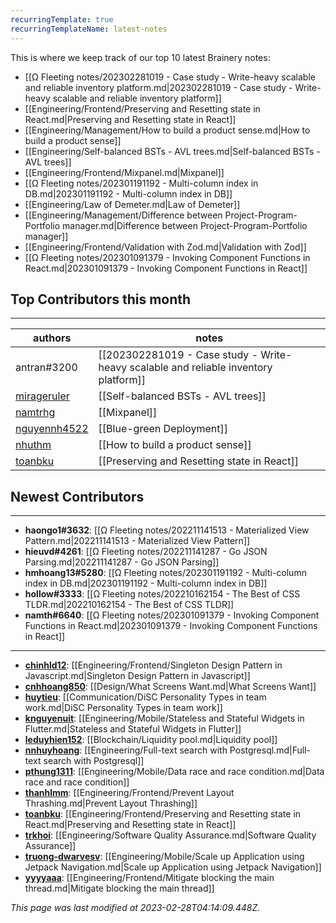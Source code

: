 ```yaml
---
recurringTemplate: true
recurringTemplateName: latest-notes
---
```


This is where we keep track of our top 10 latest Brainery notes:

- [[Ω Fleeting notes/202302281019 - Case study - Write-heavy scalable and reliable inventory platform.md|202302281019 - Case study - Write-heavy scalable and reliable inventory platform]]
- [[Engineering/Frontend/Preserving and Resetting state in React.md|Preserving and Resetting state in React]]
- [[Engineering/Management/How to build a product sense.md|How to build a product sense]]
- [[Engineering/Self-balanced BSTs - AVL trees.md|Self-balanced BSTs - AVL trees]]
- [[Engineering/Frontend/Mixpanel.md|Mixpanel]]
- [[Ω Fleeting notes/202301191192 - Multi-column index in DB.md|202301191192 - Multi-column index in DB]]
- [[Engineering/Law of Demeter.md|Law of Demeter]]
- [[Engineering/Management/Difference between Project-Program-Portfolio manager.md|Difference between Project-Program-Portfolio manager]]
- [[Engineering/Frontend/Validation with Zod.md|Validation with Zod]]
- [[Ω Fleeting notes/202301091379 - Invoking Component Functions in React.md|202301091379 - Invoking Component Functions in React]]


## Top Contributors this month
---
| authors | notes |
| ------- | ----- |
| antran#3200 |  [[202302281019 - Case study - Write-heavy scalable and reliable inventory platform]]<br>|
| [mirageruler](https://github.com/mirageruler) |  [[Self-balanced BSTs - AVL trees]]<br>|
| [namtrhg](https://github.com/namtrhg) |  [[Mixpanel]]<br>|
| [nguyennh4522](https://github.com/nguyennh4522) |  [[Blue-green Deployment]]<br>|
| [nhuthm](https://github.com/nhuthm) |  [[How to build a product sense]]<br>|
| [toanbku](https://github.com/toanbku) |  [[Preserving and Resetting state in React]]<br>|



## Newest Contributors
---
- **haongo1#3632**: [[Ω Fleeting notes/202211141513 - Materialized View Pattern.md|202211141513 - Materialized View Pattern]]
- **hieuvd#4261**: [[Ω Fleeting notes/202211141287 - Go JSON Parsing.md|202211141287 - Go JSON Parsing]]
- **hmhoang13#5280**: [[Ω Fleeting notes/202301191192 - Multi-column index in DB.md|202301191192 - Multi-column index in DB]]
- **hollow#3333**: [[Ω Fleeting notes/202210162154 - The Best of CSS TLDR.md|202210162154 - The Best of CSS TLDR]]
- **namth#6640**: [[Ω Fleeting notes/202301091379 - Invoking Component Functions in React.md|202301091379 - Invoking Component Functions in React]]

---
- **[chinhld12](https://github.com/chinhld12)**: [[Engineering/Frontend/Singleton Design Pattern in Javascript.md|Singleton Design Pattern in Javascript]]
- **[cnhhoang850](https://github.com/cnhhoang850)**: [[Design/What Screens Want.md|What Screens Want]]
- **[huytieu](https://github.com/huytieu)**: [[Communication/DiSC Personality Types in team work.md|DiSC Personality Types in team work]]
- **[knguyenuit](https://github.com/knguyenuit)**: [[Engineering/Mobile/Stateless and Stateful Widgets in Flutter.md|Stateless and Stateful Widgets in Flutter]]
- **[leduyhien152](https://github.com/leduyhien152)**: [[Blockchain/Liquidity pool.md|Liquidity pool]]
- **[nnhuyhoang](https://github.com/nnhuyhoang)**: [[Engineering/Full-text search with Postgresql.md|Full-text search with Postgresql]]
- **[pthung1311](https://github.com/pthung1311)**: [[Engineering/Mobile/Data race and race condition.md|Data race and race condition]]
- **[thanhlmm](https://github.com/thanhlmm)**: [[Engineering/Frontend/Prevent Layout Thrashing.md|Prevent Layout Thrashing]]
- **[toanbku](https://github.com/toanbku)**: [[Engineering/Frontend/Preserving and Resetting state in React.md|Preserving and Resetting state in React]]
- **[trkhoi](https://github.com/trkhoi)**: [[Engineering/Software Quality Assurance.md|Software Quality Assurance]]
- **[truong-dwarvesv](https://github.com/truong-dwarvesv)**: [[Engineering/Mobile/Scale up Application using Jetpack Navigation.md|Scale up Application using Jetpack Navigation]]
- **[yyyyaaa](https://github.com/yyyyaaa)**: [[Engineering/Frontend/Mitigate blocking the main thread.md|Mitigate blocking the main thread]]


*This page was last modified at 2023-02-28T04:14:09.448Z*.